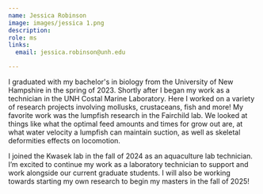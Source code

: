 ```yaml
---
name: Jessica Robinson 
image: images/jessica 1.png
description: 
role: ms
links:
  email: jessica.robinson@unh.edu

---
```

I graduated with my bachelor's in biology from the University of New Hampshire in the spring of 2023. Shortly after I began my work as a technician in the UNH Costal Marine Laboratory. Here I worked on a variety of research projects involving mollusks, crustaceans, fish and more! My favorite work was the lumpfish research in the Fairchild lab. We looked at things like what the optimal feed amounts and times for grow out are, at what water velocity a lumpfish can maintain suction, as well as skeletal deformities effects on locomotion.  

I joined the Kwasek lab in the fall of 2024 as an aquaculture lab technician. I’m excited to continue my work as a laboratory technician to support and work alongside our current graduate students. I will also be working towards starting my own research to begin my masters in the fall of 2025! 
